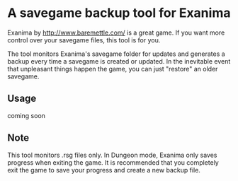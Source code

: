 # A savegame backup tool for Exanima

Exanima by http://www.baremettle.com/ is a great game. If you want more control over your savegame files, this tool is for you.

The tool monitors Exanima's savegame folder for updates and generates a backup every time a savegame is created or updated. In the inevitable event that unpleasant things happen the game, you can just "restore" an older savegame.

## Usage
coming soon

## Note
This tool monitors .rsg files only.
In Dungeon mode, Exanima only saves progress when exiting the game. It is recommended that you completely exit the game to save your progress and create a new backup file.
